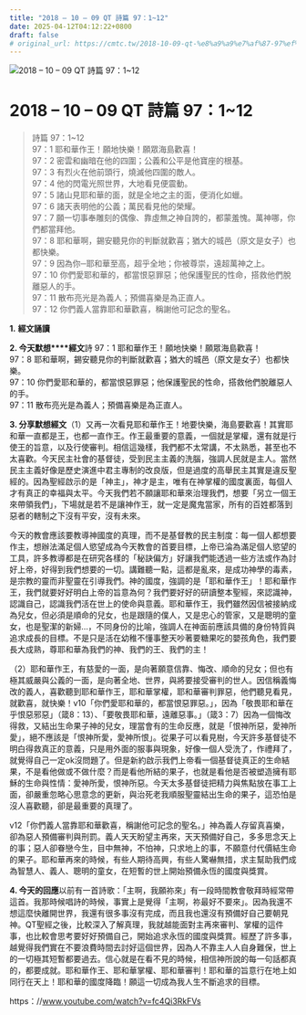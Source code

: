 ```yaml
---
title: "2018 – 10 – 09 QT 詩篇 97：1~12"
date: 2025-04-12T04:12:22+0800
draft: false
# original_url: https://cmtc.tw/2018-10-09-qt-%e8%a9%a9%e7%af%87-97%ef%bc%9a112
---
```


![2018 – 10 – 09 QT 詩篇 97：1\~12](/images/qt.jpg   "2018 – 10 – 09 QT 詩篇 97：1\~12")

# 2018 – 10 – 09 QT 詩篇 97：1\~12

> 詩篇 97：1\~12  
> 97：1 耶和華作王！願地快樂！願眾海島歡喜！  
> 97：2 密雲和幽暗在他的四圍；公義和公平是他寶座的根基。  
> 97：3 有烈火在他前頭行，燒滅他四圍的敵人。  
> 97：4 他的閃電光照世界，大地看見便震動。  
> 97：5 諸山見耶和華的面，就是全地之主的面，便消化如蠟。  
> 97：6 諸天表明他的公義；萬民看見他的榮耀。  
> 97：7 願一切事奉雕刻的偶像、靠虛無之神自誇的，都蒙羞愧。萬神哪，你們都當拜他。  
> 97：8 耶和華啊，錫安聽見你的判斷就歡喜；猶大的城邑（原文是女子）也都快樂。  
> 97：9 因為你─耶和華至高，超乎全地；你被尊崇，遠超萬神之上。  
> 97：10 你們愛耶和華的，都當恨惡罪惡；他保護聖民的性命，搭救他們脫離惡人的手。  
> 97：11 散布亮光是為義人；預備喜樂是為正直人。  
> 97：12 你們義人當靠耶和華歡喜，稱謝他可記念的聖名。

**1.** **經文誦讀**

**2. 今天默想****經文**詩 97：1 耶和華作王！願地快樂！願眾海島歡喜！  
97：8 耶和華啊，錫安聽見你的判斷就歡喜；猶大的城邑（原文是女子）也都快樂。  
97：10 你們愛耶和華的，都當恨惡罪惡；他保護聖民的性命，搭救他們脫離惡人的手。  
97：11 散布亮光是為義人；預備喜樂是為正直人。

**3. 分享默想經文**（1）又再一次看見耶和華作王！地要快樂，海島要歡喜！其實耶和華一直都是王，也都一直作王。作王最重要的意義，一個就是掌權，還有就是行使王的旨意，以及行使審判。相信這幾樣，我們都不太常講，不太熟悉，甚至也不太喜歡。今天民主社會的基督徒，受到民主主義的洗腦，強調人民就是主人。當然民主主義好像是歷史演進中君主專制的改良版，但是過度的高舉民主其實是違反聖經的。因為聖經啟示的是「神主」，神才是主，唯有在神掌權的國度裏面，每個人才有真正的幸福與太平。今天我們若不願讓耶和華來治理我們，想要「另立一個王來帶領我們」，下場就是若不是讓神作王，就一定是魔鬼當家，所有的百姓都落到惡者的轄制之下沒有平安，沒有未來。

今天的教會應該要教導神國度的真理，而不是基督教的民主制度：每一個人都想要作主，想辦法滿足個人慾望成為今天教會的首要目標，上帝已淪為滿足個人慾望的工具，許多教導都是在研究各樣的「秘訣偏方」好讓我們能透過一些方法或作為討好上帝，好得到我們想要的一切。講難聽一點，這都是亂來，是成功神學的毒素，是宗教的靈而非聖靈在引導我們。神的國度，強調的是「耶和華作王」！耶和華作王，我們就要好好明白上帝的旨意為何？我們要好好的研讀整本聖經，來認識神，認識自己，認識我們活在世上的使命與意義。耶和華作王，我們雖然因信被接納成為兒女，但必須是順命的兒女，也是跟隨的僕人，又是忠心的管家，又是聰明的童女，也是聖潔的新婦…，不同身份的比喻，強調人在神面前應該具備的身份特質與追求成長的目標。不是只是活在幼稚不懂事整天吵著要糖果吃的嬰孩角色，我們要長大成熟，尊耶和華為我們的神、我們的王、我們的主！

（2）耶和華作王，有慈愛的一面，是向著願意信靠、悔改、順命的兒女；但也有極其威嚴與公義的一面，是向著全地、世界，與將要接受審判的世人。因信稱義悔改的義人，喜歡聽到耶和華作王，耶和華掌權，耶和華審判罪惡，他們聽見看見，就歡喜，就快樂！v10「你們愛耶和華的，都當恨惡罪惡。」，因為「敬畏耶和華在乎恨惡邪惡」（箴8：13）、「要敬畏耶和華，遠離惡事。」（箴3：7）因為一個悔改得救，又結出生命果子神的兒女，理當會有的生命反應，就是「恨神所惡，愛神所愛」，絕不應該是「恨神所愛，愛神所恨」。從果子可以看見樹，今天許多基督徒不明白得救真正的意義，只是用外面的服事與現象，好像一個人受洗了，作禮拜了，就覺得自己一定ok沒問題了。但是新約啟示我們上帝看一個基督徒真正的生命結果，不是看他做或不做什麼？而是看他所結的果子，也就是看他是否被塑造擁有耶穌的生命與性情：愛神所愛，恨神所惡。今天太多基督徒把精力與焦點放在事工上面，卻嚴重忽略心思意念的更新，與治死老我順服聖靈結出生命的果子，這恐怕是沒人喜歡聽，卻是最重要的真理了。

v12「你們義人當靠耶和華歡喜，稱謝他可記念的聖名。」神為義人存留真喜樂，卻為惡人預備審判與刑罰。義人天天盼望主再來，天天預備好自己，多多思念天上的事；惡人卻眷戀今生，目中無神，不怕神，只求地上的事，不願意付代價結生命的果子。耶和華再來的時候，有些人期待高興，有些人驚嚇無措，求主幫助我們成為智慧人、義人、聰明的童女，在短暫的世上開始預備永恆的國度與獎賞。

**4. 今天的回應**以前有一首詩歌：「主啊，我願祢來」有一段時間教會敬拜時經常帶這首。我那時候唱詩的時候，事實上是覺得「主啊，祢最好不要來」。因為我還不想這麼快離開世界，我還有很多事沒有完成，而且我也還沒有預備好自己要朝見神。QT聖經之後，比較深入了解真理，我就越能面對主再來審判、掌權的這件事，也比較會思考要好好預備自己，開始追求永恆的國度與獎賞。經歷了許多事，越覺得我們實在不要浪費時間去討好這個世界，因為人不靠主人人自身難保，世上的一切極其短暫都要過去。信心就是在看不見的時候，相信神所說的每一句話都真的，都要成就。耶和華作王、耶和華掌權、耶和華審判！耶和華的旨意行在地上如同行在天上！耶和華的國度降臨！願這一切成為我人生不斷追求的目標。

https：//www.youtube.com/watch?v=fc4Qi3RkFVs